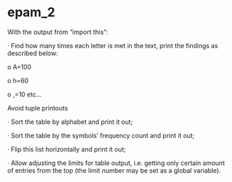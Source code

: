 # epam_2
With the output from “import this”:

·        Find how many times each letter is met in the text, print the findings as described below:

o   A=100

o   h=60

o   ,=10 etc…

Avoid tuple printouts

·        Sort the table by alphabet and print it out;

·        Sort the table by the symbols’ frequency count and print it out;

·        Flip this list horizontally and print it out;

·        Allow adjusting the limits for table output, i.e. getting only certain amount of entries from the top (the limit number may be set as a global variable).
